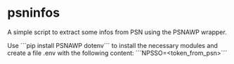 # psninfos

A simple script to extract some infos from PSN using the PSNAWP wrapper.

Use
´´´pip install PSNAWP dotenv´´´
to install the necessary modules and create a file .env with the following content:
´´´NPSSO=<token_from_psn>´´´

